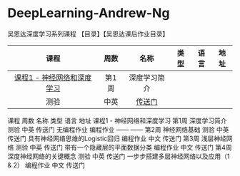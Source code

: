 # DeepLearning-Andrew-Ng
吴恩达深度学习系列课程
【目录】【吴恩达课后作业目录】

|        课程       |        周数       |       名称      |      类型      |      语言      |      地址      |
| :---------------: | :--------------: | :-------------: | :-----------: | :------------: | :------------: |
| [课程1 - 神经网络和深度学习](https://mooc.study.163.com/learn/2001281002?tid=2403023003#/learn/announce) | 第1周 | 深度学习简介 |
| 测验 | 中英 | [传送门](https://blog.csdn.net/u013733326/article/details/79865858) |



课程	周数	名称	类型	语言	地址
课程1 - 神经网络和深度学习	第1周	深度学习简介	测验	中英	传送门
无编程作业	编程作业	——	——
第2周	神经网络基础	测验	中英	传送门
具有神经网络思维的Logistic回归	编程作业	中文	传送门
第3周	浅层神经网络	测验	中英	传送门
带有一个隐藏层的平面数据分类	编程作业	中文	传送门
第4周	深度神经网络的关键概念	测验	中英	传送门
一步步搭建多层神经网络以及应用（1 & 2）	编程作业	中文	传送门

